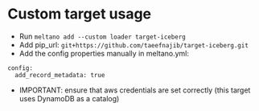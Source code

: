 # Custom target usage

- Run `meltano add --custom loader target-iceberg`
- Add pip_url: `git+https://github.com/taeefnajib/target-iceberg.git`
- Add the config properties manually in meltano.yml:

```
config:
  add_record_metadata: true
```

- IMPORTANT: ensure that aws credentials are set correctly (this target uses DynamoDB as a catalog)
